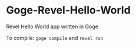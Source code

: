 Goge-Revel-Hello-World
======================

Revel Hello World app written in Goge


To compile: `goge compile` and `revel run`
